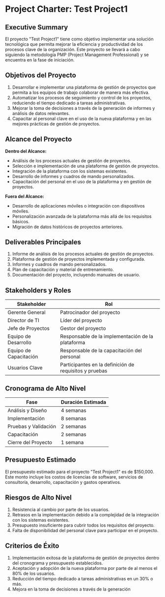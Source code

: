 # Project Charter: Test Project1

## Executive Summary
El proyecto "Test Project1" tiene como objetivo implementar una solución tecnológica que permita mejorar la eficiencia y productividad de los procesos clave de la organización. Este proyecto se llevará a cabo siguiendo la metodología PMP (Project Management Professional) y se encuentra en la fase de iniciación.

## Objetivos del Proyecto
1. Desarrollar e implementar una plataforma de gestión de proyectos que permita a los equipos de trabajo colaborar de manera más efectiva.
2. Automatizar los procesos de seguimiento y control de los proyectos, reduciendo el tiempo dedicado a tareas administrativas.
3. Mejorar la toma de decisiones a través de la generación de informes y análisis de datos relevantes.
4. Capacitar al personal clave en el uso de la nueva plataforma y en las mejores prácticas de gestión de proyectos.

## Alcance del Proyecto
**Dentro del Alcance:**
- Análisis de los procesos actuales de gestión de proyectos.
- Selección e implementación de una plataforma de gestión de proyectos.
- Integración de la plataforma con los sistemas existentes.
- Desarrollo de informes y cuadros de mando personalizados.
- Capacitación del personal en el uso de la plataforma y en gestión de proyectos.

**Fuera del Alcance:**
- Desarrollo de aplicaciones móviles o integración con dispositivos móviles.
- Personalización avanzada de la plataforma más allá de los requisitos básicos.
- Migración de datos históricos de proyectos anteriores.

## Deliverables Principales
1. Informe de análisis de los procesos actuales de gestión de proyectos.
2. Plataforma de gestión de proyectos implementada y configurada.
3. Informes y cuadros de mando personalizados.
4. Plan de capacitación y material de entrenamiento.
5. Documentación del proyecto, incluyendo manuales de usuario.

## Stakeholders y Roles
| Stakeholder | Rol |
| --- | --- |
| Gerente General | Patrocinador del proyecto |
| Director de TI | Líder del proyecto |
| Jefe de Proyectos | Gestor del proyecto |
| Equipo de Desarrollo | Responsable de la implementación de la plataforma |
| Equipo de Capacitación | Responsable de la capacitación del personal |
| Usuarios Clave | Participantes en la definición de requisitos y pruebas |

## Cronograma de Alto Nivel
| Fase | Duración Estimada |
| --- | --- |
| Análisis y Diseño | 4 semanas |
| Implementación | 8 semanas |
| Pruebas y Validación | 2 semanas |
| Capacitación | 2 semanas |
| Cierre del Proyecto | 1 semana |

## Presupuesto Estimado
El presupuesto estimado para el proyecto "Test Project1" es de $150,000. Este monto incluye los costos de licencias de software, servicios de consultoría, desarrollo, capacitación y gastos operativos.

## Riesgos de Alto Nivel
1. Resistencia al cambio por parte de los usuarios.
2. Retrasos en la implementación debido a la complejidad de la integración con los sistemas existentes.
3. Presupuesto insuficiente para cubrir todos los requisitos del proyecto.
4. Falta de disponibilidad del personal clave para participar en el proyecto.

## Criterios de Éxito
1. Implementación exitosa de la plataforma de gestión de proyectos dentro del cronograma y presupuesto establecidos.
2. Aceptación y adopción de la nueva plataforma por parte de al menos el 80% de los usuarios.
3. Reducción del tiempo dedicado a tareas administrativas en un 30% o más.
4. Mejora en la toma de decisiones a través de la generación